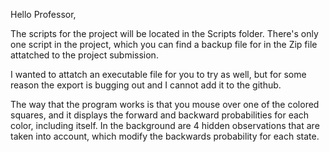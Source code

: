 Hello Professor,

The scripts for the project will be located in the Scripts folder.
There's only one script in the project, which you can find a backup
file for in the Zip file attatched to the project submission.

I wanted to attatch an executable file for you to try as well, but
for some reason the export is bugging out and I cannot add it to the github.

The way that the program works is that you mouse over one of the colored squares,
and it displays the forward and backward probabilities for each color,
including itself. In the background are 4 hidden observations that are taken into account,
which modify the backwards probability for each state. 

